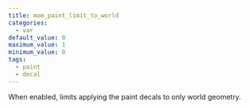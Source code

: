 ```yaml
---
title: mom_paint_limit_to_world
categories:
  - var
default_value: 0
maximum_value: 1
minimum_value: 0
tags:
  - paint
  - decal
---
```


When enabled, limits applying the paint decals to only world geometry.
